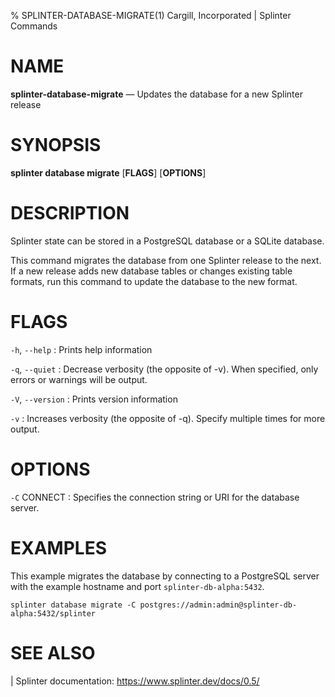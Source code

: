 % SPLINTER-DATABASE-MIGRATE(1) Cargill, Incorporated | Splinter Commands
<!--
  Copyright 2018-2021 Cargill Incorporated
  Licensed under Creative Commons Attribution 4.0 International License
  https://creativecommons.org/licenses/by/4.0/
-->

NAME
====

**splinter-database-migrate** — Updates the database for a new Splinter
release

SYNOPSIS
========

**splinter database migrate** \[**FLAGS**\] \[**OPTIONS**\]

DESCRIPTION
===========

Splinter state can be stored in a PostgreSQL database or a SQLite database.

This command migrates the database from one Splinter release to the next.
If a new release adds new database tables or changes existing table formats,
run this command to update the database to the new format.

FLAGS
=====

`-h`, `--help`
: Prints help information

`-q`, `--quiet`
: Decrease verbosity (the opposite of -v). When specified, only errors or
  warnings will be output.

`-V`, `--version`
: Prints version information

`-v`
: Increases verbosity (the opposite of -q). Specify multiple times for more
  output.

OPTIONS
=======

`-C` CONNECT
: Specifies the connection string or URI for the database server.

EXAMPLES
========
This example migrates the database by connecting to a PostgreSQL server
with the example hostname and port `splinter-db-alpha:5432`.

```
splinter database migrate -C postgres://admin:admin@splinter-db-alpha:5432/splinter
```

SEE ALSO
========
| Splinter documentation: https://www.splinter.dev/docs/0.5/
